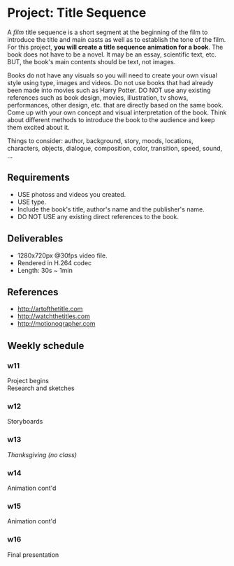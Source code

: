 # Project: Title Sequence

A *film* title sequence is a short segment at the beginning of the film to introduce the title and main casts as well as to establish the tone of the film. For this project, **you will create a title sequence animation for a book**. The book does not have to be a novel. It may be an essay, scientific text, etc. BUT, the book's main contents should be text, not images.

Books do not have any visuals so you will need to create your own visual style using type, images and videos. Do not use books that had already been made into movies such as Harry Potter. DO NOT use any existing references such as book design, movies, illustration, tv shows, performances, other design, etc. that are directly based on the same book. Come up with your own concept and visual interpretation of the book. Think about different methods to introduce the book to the audience and keep them excited about it.



Things to consider: author, background, story, moods, locations, characters, objects, dialogue, composition, color, transition, speed, sound, ...

## Requirements
- USE photoss and videos you created.
- USE type.
- Include the book's title, author's name and the publisher's name.
- DO NOT USE any existing direct references to the book.

## Deliverables
- 1280x720px @30fps video file.
- Rendered in H.264 codec
- Length: 30s ~ 1min

## References
- http://artofthetitle.com
- http://watchthetitles.com
- http://motionographer.com

## Weekly schedule

### w11
Project begins  
Research and sketches

### w12
Storyboards

### w13
*Thanksgiving (no class)*

### w14
Animation cont'd

### w15
Animation cont'd

### w16
Final presentation
